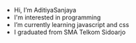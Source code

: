 - Hi, I’m AditiyaSanjaya
- I'm interested in programming
- I’m currently learning  javascript and css
- I graduated from SMA Telkom Sidoarjo
